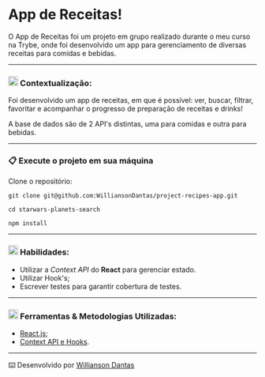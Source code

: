 # App de Receitas!

O App de Receitas foi um projeto em grupo realizado durante o meu curso na Trybe, onde foi desenvolvido um app para gerenciamento de diversas receitas para comidas e bebidas.

-----

### <img height="20" src="https://raw.githubusercontent.com/innng/innng/master/assets/soulgem-sayaka.gif"/> Contextualização:

Foi desenvolvido um app de receitas, em que é possível: ver, buscar, filtrar, favoritar e acompanhar o progresso de preparação de receitas e drinks!

A base de dados são de 2 API's distintas, uma para comidas e outra para bebidas.

-----

### 📋 Execute o projeto em sua máquina

Clone o repositório:
```
git clone git@github.com:WilliansonDantas/project-recipes-app.git
```

```
cd starwars-planets-search
```

```
npm install
```

-----

### <img height="20" src="https://raw.githubusercontent.com/innng/innng/master/assets/soulgem-sayaka.gif"/> Habilidades:

  - Utilizar a _Context API_ do **React** para gerenciar estado.
  - Utilizar Hook's;
  - Escrever testes para garantir cobertura de testes.

-----

### <img height="20" src="https://raw.githubusercontent.com/innng/innng/master/assets/soulgem-sayaka.gif"/> Ferramentas & Metodologias Utilizadas:

  - [React.js](https://reactjs.org/docs/getting-started.html);
  - [Context API e Hooks](https://reactjs.org/docs/hooks-intro.html?).

-----

⌨️ Desenvolvido por [Willianson Dantas](https://www.linkedin.com/in/willianson-dantas/)

<!--
-->
